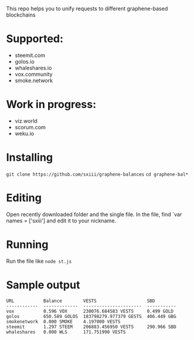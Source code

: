 This repo helps you to unify requests to different graphene-based blockchains

# Supported:
* steemit.com
* golos.io
* whaleshares.io
* vox.community
* smoke.network

# Work in progress:
* viz.world
* scorum.com
* weku.io

# Installing
`git clone https://github.com/sxiii/graphene-balances`
`cd graphene-bal*`

# Editing
Open recently downloaded folder and the single file. In the file, find `var names = ['sxiii'] and edit it to your nickname.

# Running
Run the file like `node st.js`

# Sample output
```
URL           Balance        VESTS                   SBD        
------------  -------------  ----------------------  -----------
vox           0.596 VOX      230076.684583 VESTS     0.499 GOLD 
golos         650.589 GOLOS  183798279.977379 GESTS  406.449 GBG
smokenetwork  0.000 SMOKE    4.197000 VESTS                     
steemit       1.297 STEEM    206883.456950 VESTS     290.966 SBD
whaleshares   0.000 WLS      171.751990 VESTS            
```
